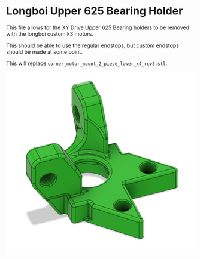 # Longboi Upper 625 Bearing Holder

This file allows for the XY Drive Upper 625 Bearing holders to be removed with the longboi custom k3 motors.

This should be able to use the regular endstops, but custom endstops should be made at some point.

This will replace `corner_motor_mount_2_piece_lower_x4_rev3.stl`.

![Corner Bearing Holder](LongboiUpper625Holder.PNG)